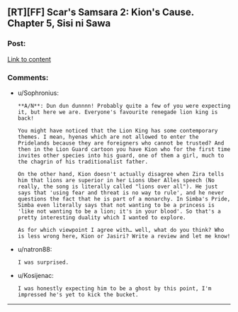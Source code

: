 ## [RT][FF] Scar's Samsara 2: Kion's Cause. Chapter 5, Sisi ni Sawa

### Post:

[Link to content](https://www.fanfiction.net/s/12913348/5/Kion-s-Cause)

### Comments:

- u/Sophronius:
  ```
  **A/N**: Dun dun dunnnn! Probably quite a few of you were expecting it, but here we are. Everyone's favourite renegade lion king is back!

  You might have noticed that the Lion King has some contemporary themes. I mean, hyenas which are not allowed to enter the Pridelands because they are foreigners who cannot be trusted? And then in the Lion Guard cartoon you have Kion who for the first time invites other species into his guard, one of them a girl, much to the chagrin of his traditionalist father.

  On the other hand, Kion doesn't actually disagree when Zira tells him that lions are superior in her Lions Uber Alles speech (No really, the song is literally called "lions over all"). He just says that 'using fear and threat is no way to rule', and he never questions the fact that he is part of a monarchy. In Simba's Pride, Simba even literally says that not wanting to be a princess is 'like not wanting to be a lion; it's in your blood'. So that's a pretty interesting duality which I wanted to explore.

  As for which viewpoint I agree with… well, what do you think? Who is less wrong here, Kion or Jasiri? Write a review and let me know!
  ```

- u/natron88:
  ```
  I was surprised.
  ```

- u/Kosijenac:
  ```
  I was honestly expecting him to be a ghost by this point, I'm impressed he's yet to kick the bucket.
  ```

---

